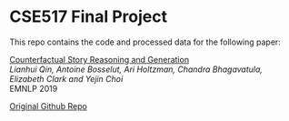 # CSE517 Final Project

This repo contains the code and processed data for the following paper:

[Counterfactual Story Reasoning and Generation](https://arxiv.org/abs/1909.04076)  
*Lianhui Qin, Antoine Bosselut, Ari Holtzman, Chandra Bhagavatula, Elizabeth Clark and Yejin Choi*  
EMNLP 2019

[Original Github Repo](https://github.com/qkaren/Counterfactual-StoryRW)


